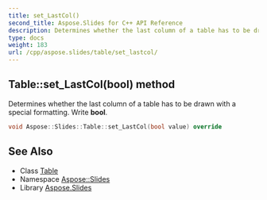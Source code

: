 ```yaml
---
title: set_LastCol()
second_title: Aspose.Slides for C++ API Reference
description: Determines whether the last column of a table has to be drawn with a special formatting. Write bool.
type: docs
weight: 183
url: /cpp/aspose.slides/table/set_lastcol/
---
```

## Table::set_LastCol(bool) method


Determines whether the last column of a table has to be drawn with a special formatting. Write **bool**.

```cpp
void Aspose::Slides::Table::set_LastCol(bool value) override
```

## See Also

* Class [Table](./)
* Namespace [Aspose::Slides](../)
* Library [Aspose.Slides](../../)